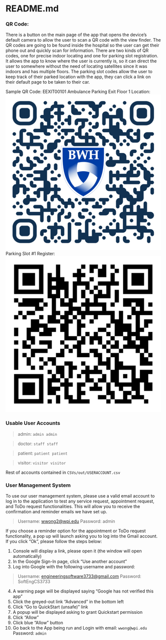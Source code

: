 # README.md

### QR Code:

There is a button on the main page of the app that opens the device’s default camera to allow the user to scan a QR code with the view finder.
The QR codes are going to be found inside the hospital so the user can get their phone out and quickly scan for information.
There are two kinds of QR codes, one for precise indoor locating and one for parking slot registration.
It allows the app to know where the user is currently is, so it can direct the user to somewhere without the need of locating satellites since it was indoors and has multiple floors.
The parking slot codes allow the user to keep track of their parked location with the app, they can click a link on their default page to be taken to their car.

Sample QR Code:
EEXIT00101 Ambulance Parking Exit Floor 1 Location:
![EEXIT00101 Ambulance Parking Exit Floor 1 Location](src/main/resources/edu/wpi/cs3733/D21/teamE/QRcode/EEXIT00101%20Ambulance%20Parking%20Exit%20Floor%201.png)
Parking Slot #1 Register:
![Parking Slot #1 Register](src/main/resources/edu/wpi/cs3733/D21/teamE/QRcode/qr-code.png)

### Usable User Accounts

> admin: `admin admin`

> doctor: `staff staff`

> patient: `patient patient`

> visitor: `visitor visitor`

Rest of accounts contained in `CSVs/out/USERACCOUNT.csv`

### User Management System

To use our user management system, please use a valid email account to log in to the application to test any service request, appointment request, and ToDo request functionalities. This will allow you to receive the confirmation and reminder emails we have set up.

> Username: wwong2@wpi.edu
> Password: admin

If you choose a reminder option for the appointment or ToDo request functionality, a pop up will launch asking you to log into the Gmail account. If you click “Ok”, please follow the steps below:

1. Console will display a link, please open it (the window will open automatically)
2. In the Google Sign-In page, click “Use another account”
3. Log into Google with the following username and password:
   
> Username: engineeringsoftware3733@gmail.com Password: SoftEngCS3733

4. A warning page will be displayed saying “Google has not verified this app”
5. Click the greyed-out link “Advanced” in the bottom left
6. Click “Go to QuickStart (unsafe)” link
7. A popup will be displayed asking to grant Quickstart permission
8. Click “Allow”
9. Click blue “Allow” button
10. Go back to the App being run and Login with email: `wwong@wpi.edu` Password: `admin`
